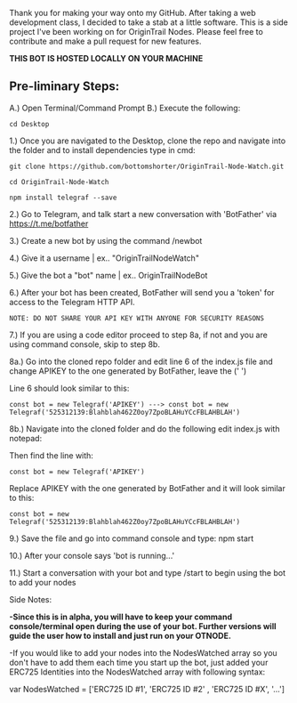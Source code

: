 Thank you for making your way onto my GitHub. After taking a web development class, I decided to take a stab at a little software. This is a side project I've been working on for OriginTrail Nodes. Please feel free to contribute and make a pull request for new features.

__THIS BOT IS HOSTED LOCALLY ON YOUR MACHINE__ 

## Pre-liminary Steps:

A.) Open Terminal/Command Prompt
B.) Execute the following: 

	cd Desktop


1.) Once you are navigated to the Desktop, clone the repo and navigate into the folder and to install dependencies type in cmd:
	
	git clone https://github.com/bottomshorter/OriginTrail-Node-Watch.git
	
	cd OriginTrail-Node-Watch

	npm install telegraf --save

2.) Go to Telegram, and talk start a new conversation with 'BotFather' via https://t.me/botfather

3.) Create a new bot by using the command /newbot

4.) Give it a username | ex.. "OriginTrailNodeWatch"

5.) Give the bot a "bot" name | ex.. OriginTrailNodeBot

6.) After your bot has been created, BotFather will send you a 'token' for access to the Telegram HTTP API.

	NOTE: DO NOT SHARE YOUR API KEY WITH ANYONE FOR SECURITY REASONS

7.) If you are using a code editor proceed to step 8a, if not and you are using command console, skip to step 8b.

8a.) Go into the cloned repo folder and edit line 6 of the index.js file and change APIKEY to the one generated by BotFather, leave the (' ')

Line 6 should look similar to this:

	const bot = new Telegraf('APIKEY') ---> const bot = new Telegraf('525312139:Blahblah462Z0oy7ZpoBLAHuYCcFBLAHBLAH')

8b.) Navigate into the cloned folder and do the following edit index.js with notepad:

Then find the line with: 
	
	const bot = new Telegraf('APIKEY')

Replace APIKEY with the one generated by BotFather and it will look similar to this:

	const bot = new Telegraf('525312139:Blahblah462Z0oy7ZpoBLAHuYCcFBLAHBLAH')



9.) Save the file and go into command console and type: npm start

10.) After your console says 'bot is running...'

11.) Start a conversation with your bot and type /start to begin using the bot to add your nodes

Side Notes: 

**-Since this is in alpha, you will have to keep your command console/terminal open during the use of your bot. Further versions will guide the user how to install and just run on your OTNODE.**


-If you would like to add your nodes into the NodesWatched array so you don't have to add them each time you start up the bot, just added your ERC725 Identities into the NodesWatched array with following syntax:

var NodesWatched = ['ERC725 ID #1', 'ERC725 ID #2' , 'ERC725 ID #X', '...']
